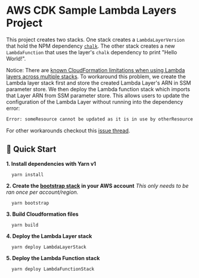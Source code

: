 # AWS CDK Sample Lambda Layers Project

This project creates two stacks. One stack creates a `LambdaLayerVersion` that hold the NPM dependency [`chalk`](https://github.com/chalk/chalk). The other stack creates a new `LambdaFunction` that uses the layer's `chalk` dependency to print "Hello World!".

Notice: There are [known CloudFormation limitations when using Lambda layers across multiple stacks](https://github.com/aws/aws-cdk/issues/1972). To workaround this problem, we create the Lambda layer stack first and store the created Lambda Layer's ARN in SSM parameter store. We then deploy the Lambda function stack which imports that Layer ARN from SSM parameter store. This allows users to update the configuration of the Lambda Layer without running into the dependency error:

```sh
Error: someResource cannot be updated as it is in use by otherResource
```

For other workarounds checkout this [issue thread](https://github.com/aws/aws-cdk/issues/1972).

## :rocket: Quick Start

**1. Install dependencies with Yarn v1**

```shell
  yarn install
```

**2. Create the [bootstrap stack](https://docs.aws.amazon.com/cdk/latest/guide/bootstrapping.html) in your AWS account**
_This only needs to be ran once per account/region._

```shell
  yarn bootstrap
```

**3. Build Cloudformation files**

```shell
  yarn build
```

**4. Deploy the Lambda Layer stack**

```shell
  yarn deploy LambdaLayerStack
```

**5. Deploy the Lambda Function stack**

```shell
  yarn deploy LambdaFunctionStack
```
